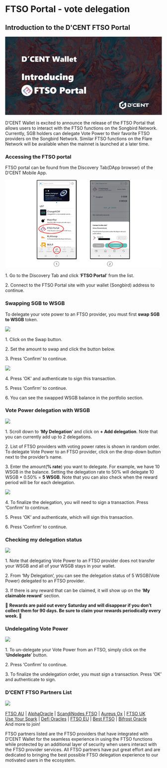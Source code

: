 # FTSO Portal - vote delegation

## Introduction to the D'CENT FTSO Portal

![](<../.gitbook/assets/image (243).png>)

D’CENT Wallet is excited to announce the release of the FTSO Portal that allows users to interact with the FTSO functions on the Songbird Network. Currently, SGB ​​holders can delegate Vote Power to their favorite FTSO providers on the Songbird Network. Similar FTSO functions on the Flare Network will be available when the mainnet is launched at a later time.

### Accessing the FTSO portal <a href="#9a62" id="9a62"></a>

FTSO portal can be found from the Discovery Tab(DApp browser) of the D’CENT Mobile App.

![](<../.gitbook/assets/image (244).png>)

1\. Go to the Discovery Tab and click ‘**FTSO Portal**’ from the list.

2\. Connect to the FTSO Portal site with your wallet (Songbird) address to continue.

### Swapping SGB to WSGB <a href="#7f0c" id="7f0c"></a>

To delegate your vote power to an FTSO provider, you must first **swap** **SGB to WSGB** token.

![](https://miro.medium.com/max/700/1\*OlWp8oOVayuyaHXhsxgRhA.png)

1\. Click on the Swap button.

2\. Set the amount to swap and click the button below.

3\. Press ‘Confirm’ to continue.

![](https://miro.medium.com/max/700/1\*NrzXDkivzWK1Slf\_FPlb3g.png)

4\. Press ‘OK’ and authenticate to sign this transaction.

5\. Press ‘Confirm’ to continue.

6\. You can see the swapped WSGB balance in the portfolio section.

### Vote Power delegation with WSGB <a href="#49a0" id="49a0"></a>

![](https://miro.medium.com/max/700/1\*vvGOXt5WklWsImKa32wmgg.png)

1\. Scroll down to ‘**My Delegation**’ and click on **+ Add delegation**. Note that you can currently add up to 2 delegations.

2\. List of FTSO providers with voting power rates is shown in random order. To delegate Vote Power to an FTSO provider, click on the drop-down button next to the provider’s name.

3\. Enter the amount(**% rate**) you want to delegate. For example, we have 10 WSGB in the balance. Setting the delegation rate to 50% will delegate 10 WSGB \* 0.50% = **5 WSGB**. Note that you can also check when the reward period will be for each delegation.

![](https://miro.medium.com/max/700/1\*30F0xHmrqNlRJkVEjaAx0g.png)

4\. To finalize the delegation, you will need to sign a transaction. Press ‘Confirm’ to continue.

5\. Press ‘OK’ and authenticate, which will sign this transaction.

6\. Press ‘Confirm’ to continue.

### Checking my delegation status <a href="#64b3" id="64b3"></a>

![](https://miro.medium.com/max/700/1\*lWwqtgLmYeOKKYWJZuoxPQ.png)

1\. Note that delegating Vote Power to an FTSO provider does not transfer your WSGB and all of your WSGB stays in your wallet.

2\. From ‘My Delegation’, you can see the delegation status of 5 WSGB(Vote Power) delegated to an FTSO provider.

3\. If there is any reward that can be claimed, it will show up on the ‘**My claimable reward**’ section.

🚨 **Rewards are paid out every Saturday and will disappear if you don’t collect them for 90 days. Be sure to claim your rewards periodically every week. 🚨**

### Undelegating Vote Power <a href="#5a41" id="5a41"></a>

![](https://miro.medium.com/max/700/1\*dqFgmg0riMp51fmAC5oJ7Q.png)

1\. To un-delegate your Vote Power from an FTSO, simply click on the ‘**Undelegate**’ button.

2\. Press ‘Confirm’ to continue.

3\. To finalize the undelegation order, you must sign a transaction. Press ‘OK’ and authenticate to sign.

### D’CENT FTSO Partners List <a href="#ce1a" id="ce1a"></a>

![](https://miro.medium.com/max/700/1\*xCNgnnI60FtLsDpiwL-7ig.png)

[FTSO AU](https://www.ftso.com.au/) | [AlphaOracle](https://www.alphaoracle.io/) | [ScandiNodes FTSO](https://ftso.scandinodes.com/) | [Aureus Ox](https://aureusox.com/) | [FTSO UK](https://www.ftso.uk/)\
[Use Your Spark](https://www.useyourspark.com/) | [Defi Oracles](https://defioracles.org/) | [FTSO EU](https://www.ftso.eu/) | [Best FTSO](https://bestftso.xyz/) | [Bifrost Oracle](https://towolabs.com/)\
And more to join!

FTSO partners listed are the FTSO providers that have integrated with D’CENT Wallet for the seamless experience in using the FTSO functions while protected by an additional layer of security when users interact with the FTSO provider services. All FTSO partners have put great effort and are dedicated to bringing the best possible FTSO delegation experience to our motivated users in the ecosystem.


